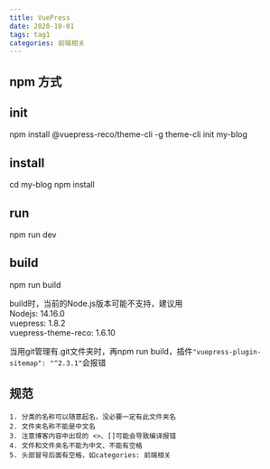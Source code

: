 ```yaml
---
title: VuePress
date: 2020-10-01
tags: tag1
categories: 前端相关
---
```


## npm 方式

## init
npm install @vuepress-reco/theme-cli -g
theme-cli init my-blog

## install
cd my-blog
npm install

## run
npm run dev

## build
npm run build

build时，当前的Node.js版本可能不支持，建议用  
Nodejs: 14.16.0  
vuepress: 1.8.2  
vuepress-theme-reco: 1.6.10  


当用git管理有.git文件夹时，再npm run build，插件`"vuepress-plugin-sitemap": "^2.3.1"`会报错


## 规范
```
1. 分类的名称可以随意起名，没必要一定有此文件夹名
2. 文件夹名称不能是中文名
3. 注意博客内容中出现的 <>、[]可能会导致编译报错
4. 文件和文件夹名不能为中文、不能有空格
5. 头部冒号后面有空格，如categories: 前端相关
```













